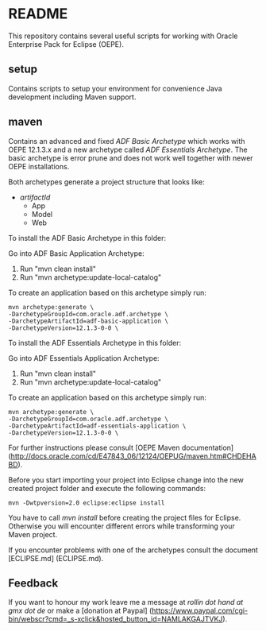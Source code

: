 README
======
This repository contains several useful scripts for working with Oracle Enterprise Pack
for Eclipse (OEPE).

setup
-----
Contains scripts to setup your environment for convenience Java development including
Maven support.


maven
-----
Contains an advanced and fixed _ADF Basic Archetype_ which works with OEPE 12.1.3.x and
a new archetype called _ADF Essentials Archetype_. The basic archetype is error prune and does
not work well together with newer OEPE installations.

Both archetypes generate a project structure that looks like:
- _artifactId_
	- App
	- Model
	- Web

To install the ADF Basic Archetype in this folder:

Go into ADF Basic Application Archetype:

1.	Run "mvn clean install"
2.	Run "mvn archetype:update-local-catalog"


To create an application based on this archetype simply run:

	mvn archetype:generate \
	-DarchetypeGroupId=com.oracle.adf.archetype \
	-DarchetypeArtifactId=adf-basic-application \
	-DarchetypeVersion=12.1.3-0-0 \

	
To install the ADF Essentials Archetype in this folder:

Go into ADF Essentials Application Archetype:

1.	Run "mvn clean install"
2.	Run "mvn archetype:update-local-catalog"


To create an application based on this archetype simply run:

	mvn archetype:generate \
	-DarchetypeGroupId=com.oracle.adf.archetype \
	-DarchetypeArtifactId=adf-essentials-application \
	-DarchetypeVersion=12.1.3-0-0 \

	
For further instructions please consult [OEPE Maven documentation] (http://docs.oracle.com/cd/E47843_06/12124/OEPUG/maven.htm#CHDEHABD).

Before you start importing your project into Eclipse change into the new created project folder and execute the following commands:

	mvn -Dwtpversion=2.0 eclipse:eclipse install
	
You have to call _mvn install_ before creating the project files for Eclipse. Otherwise you will encounter different errors while transforming your Maven project.	

If you encounter problems with one of the archetypes consult the document [ECLIPSE.md] (ECLIPSE.md).

Feedback
--------
If you want to honour my work leave me a message at _rollin dot hand at gmx dot de_ or make a [donation at Paypal] (https://www.paypal.com/cgi-bin/webscr?cmd=_s-xclick&hosted_button_id=NAMLAKGAJTVKJ).
